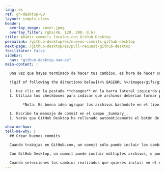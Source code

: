 ```yaml
---
lang: es
ref: gh-desktop-08
layout: simple-class
header:
  overlay_image: cover.jpeg
  overlay_filter: rgba(46, 129, 200, 0.6)
title: Añadir commits locales con GitHub Desktop
permalink: /github-desktop/es/nuevos-commits-github-desktop
next-page: /github-desktop/es/pull-request-github-desktop
facilitator: false
sidebar:
  nav: "github-desktop-nav-es"
main-content: |

  Una vez que hayas terminado de hacer tus cambios, es hora de hacer commit (confirmarlos).

  ![gif of following the directions below](<% BASEURL %>/images/gifs/github-desktop/making-commits-locally.gif)

  1. Haz clic en la pestaña **changes** en la barra lateral izquierda para ver una lista de los archivos que han cambiado o se han añadido desde el último commit.
  1. Utiliza los checkboxes para indicar qué archivos deberían formar parte del commit. En esta actividad, seleccionarás el archivo `index.html`.

        *Nota: Es buena idea agrupar los archivos basándote en el tipo de cambio o el contenido del archivo. Por ejemplo, si has corregido el mismo problema de formato en varios documentos, deberías agruparlos en un único commit.*

  1. Escribe tu mensaje de commit en el campo _Summary_.
  1. Verás que GitHub Desktop ha rellenado automáticamente el botón de commit con el branch actual. Simplemente haz clic en el botón para hacer commit de tus cambios.

show-me-how:
tell-me-why: |
  ## Crear buenos commits

  Cuando trabajas en GitHub.com, un commit sólo puede incluir los cambios que has hecho en un único archivo. Pero cuando trabajas desde la aplicación de escritorio, tienes mucho más control sobre tus commits.

  Con GitHub Desktop, un commit puede incluir múltiples archivos, o puedes seleccionar un cambio específico en un archivo del que te gustaría hacer commit.

  Cuando selecciones los cambios realizados que quieres incluir en el commit, deberías intentar crear lo que nos gusta llamar un **commit atómico**. En otras palabras, cada commit que hagas debería contener cambios que tienen sentido juntos y representan una única unidad de trabajo.
---
```

